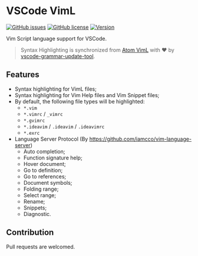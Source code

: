 # VSCode VimL

[![GitHub issues](https://img.shields.io/github/issues/XadillaX/vscode-language-viml.svg)](https://github.com/XadillaX/vscode-language-viml/issues)
[![GitHub license](https://img.shields.io/badge/license-MIT-blue.svg)](https://github.com/XadillaX/vscode-language-viml/blob/master/LICENSE) 
[![Version](https://vsmarketplacebadge.apphb.com/version-short/XadillaX.viml.svg?style=flat&color=blue)](https://marketplace.visualstudio.com/items?itemName=XadillaX.viml)

Vim Script language support for VSCode.

> Syntax Highlighting is synchronized from [Atom VimL](https://github.com/Alhadis/language-viml) with ❤ by [vscode-grammar-update-tool](https://github.com/XadillaX/vscode-update-grammar-tool).

## Features

+ Syntax highlighting for VimL files;
+ Syntax highlighting for Vim Help files and Vim Snippet files;
+ By default, the following file types will be highlighted:
    - `*.vim`
    - `*.vimrc` / `_vimrc`
    - `*.gvimrc`
    - `*.ideavim` / `.ideavim` / `.ideavimrc`
    - `*.exrc`
+ Language Server Protocol (By https://github.com/iamcco/vim-language-server)
    - Auto completion;
    - Function signature help;
    - Hover document;
    - Go to definition;
    - Go to references;
    - Document symbols;
    - Folding range;
    - Select range;
    - Rename;
    - Snippets;
    - Diagnostic.

## Contribution

Pull requests are welcomed.
